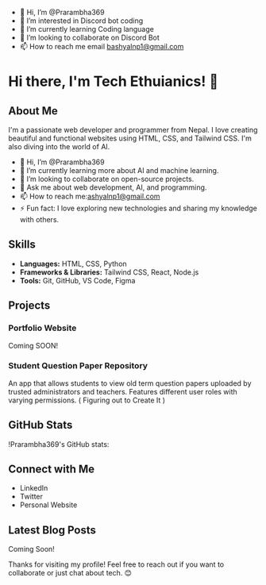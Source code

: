 - 👋 Hi, I’m @Prarambha369
- 👀 I’m interested in Discord bot coding
- 🌱 I’m currently learning Coding language 
- 💞️ I’m looking to collaborate on Discord Bot
- 📫 How to reach me email bashyalnp1@gmail.com

# Hi there, I'm Tech Ethuianics! 👋



## About Me

I'm a passionate web developer and programmer from Nepal. I love creating beautiful and functional websites using HTML, CSS, and Tailwind CSS. I'm also diving into the world of AI.
- 👋 Hi, I’m @Prarambha369
- 🌱 I’m currently learning more about AI and machine learning.
- 👯 I’m looking to collaborate on open-source projects.
- 💬 Ask me about web development, AI, and programming.
- 📫 How to reach me:ashyalnp1@gmail.com
- ⚡ Fun fact: I love exploring new technologies and sharing my knowledge with others.

## Skills

- **Languages:** HTML, CSS, Python
- **Frameworks & Libraries:** Tailwind CSS, React, Node.js
- **Tools:** Git, GitHub, VS Code, Figma

## Projects

### Portfolio Website
Coming SOON!

### Student Question Paper Repository
An app that allows students to view old term question papers uploaded by trusted administrators and teachers. Features different user roles with varying permissions. ( Figuring out to Create It )

## GitHub Stats

!Prarambha369's GitHub stats:

## Connect with Me

- LinkedIn
- Twitter
- Personal Website

## Latest Blog Posts

Coming Soon!

Thanks for visiting my profile! Feel free to reach out if you want to collaborate or just chat about tech. 😊
